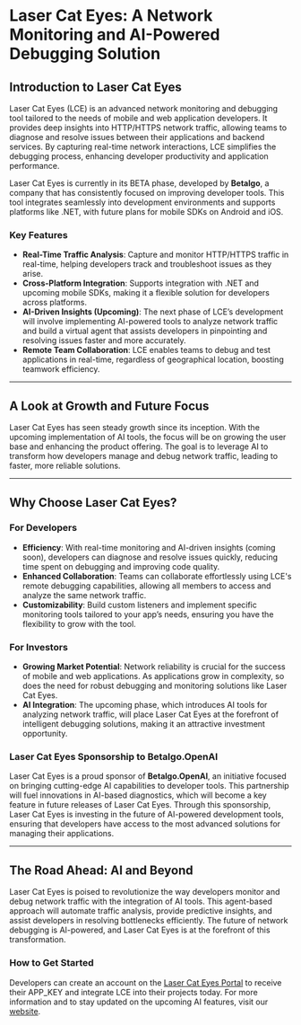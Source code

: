 
# **Laser Cat Eyes: A Network Monitoring and AI-Powered Debugging Solution**

## **Introduction to Laser Cat Eyes**  
Laser Cat Eyes (LCE) is an advanced network monitoring and debugging tool tailored to the needs of mobile and web application developers. It provides deep insights into HTTP/HTTPS network traffic, allowing teams to diagnose and resolve issues between their applications and backend services. By capturing real-time network interactions, LCE simplifies the debugging process, enhancing developer productivity and application performance.

Laser Cat Eyes is currently in its BETA phase, developed by **Betalgo**, a company that has consistently focused on improving developer tools. This tool integrates seamlessly into development environments and supports platforms like .NET, with future plans for mobile SDKs on Android and iOS.

### **Key Features**
- **Real-Time Traffic Analysis**: Capture and monitor HTTP/HTTPS traffic in real-time, helping developers track and troubleshoot issues as they arise.
- **Cross-Platform Integration**: Supports integration with .NET and upcoming mobile SDKs, making it a flexible solution for developers across platforms.
- **AI-Driven Insights (Upcoming)**: The next phase of LCE’s development will involve implementing AI-powered tools to analyze network traffic and build a virtual agent that assists developers in pinpointing and resolving issues faster and more accurately.
- **Remote Team Collaboration**: LCE enables teams to debug and test applications in real-time, regardless of geographical location, boosting teamwork efficiency.

---

## **A Look at Growth and Future Focus**

Laser Cat Eyes has seen steady growth since its inception. With the upcoming implementation of AI tools, the focus will be on growing the user base and enhancing the product offering. The goal is to leverage AI to transform how developers manage and debug network traffic, leading to faster, more reliable solutions.

---

## **Why Choose Laser Cat Eyes?**

### **For Developers**
- **Efficiency**: With real-time monitoring and AI-driven insights (coming soon), developers can diagnose and resolve issues quickly, reducing time spent on debugging and improving code quality.
- **Enhanced Collaboration**: Teams can collaborate effortlessly using LCE's remote debugging capabilities, allowing all members to access and analyze the same network traffic.
- **Customizability**: Build custom listeners and implement specific monitoring tools tailored to your app’s needs, ensuring you have the flexibility to grow with the tool.

### **For Investors**
- **Growing Market Potential**: Network reliability is crucial for the success of mobile and web applications. As applications grow in complexity, so does the need for robust debugging and monitoring solutions like Laser Cat Eyes.
- **AI Integration**: The upcoming phase, which introduces AI tools for analyzing network traffic, will place Laser Cat Eyes at the forefront of intelligent debugging solutions, making it an attractive investment opportunity.

### **Laser Cat Eyes Sponsorship to Betalgo.OpenAI**  
Laser Cat Eyes is a proud sponsor of **Betalgo.OpenAI**, an initiative focused on bringing cutting-edge AI capabilities to developer tools. This partnership will fuel innovations in AI-based diagnostics, which will become a key feature in future releases of Laser Cat Eyes. Through this sponsorship, Laser Cat Eyes is investing in the future of AI-powered development tools, ensuring that developers have access to the most advanced solutions for managing their applications.

---

## **The Road Ahead: AI and Beyond**

Laser Cat Eyes is poised to revolutionize the way developers monitor and debug network traffic with the integration of AI tools. This agent-based approach will automate traffic analysis, provide predictive insights, and assist developers in resolving bottlenecks efficiently. The future of network debugging is AI-powered, and Laser Cat Eyes is at the forefront of this transformation.

### **How to Get Started**
Developers can create an account on the [Laser Cat Eyes Portal](https://portal.lasercateyes.com) to receive their APP_KEY and integrate LCE into their projects today. For more information and to stay updated on the upcoming AI features, visit our [website](https://lasercateyes.com).

